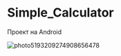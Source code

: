 # Simple_Calculator
Проект на Android

![photo5193209274908656478](https://user-images.githubusercontent.com/108793807/204085031-6283917d-713c-4b3c-bca2-127caeaa83bf.jpg)
